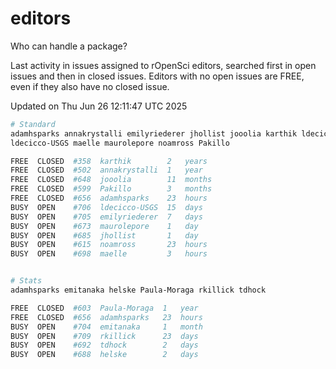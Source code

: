 # editors

Who can handle a package?

Last activity in issues assigned to rOpenSci editors, searched first in open
issues and then in closed issues. Editors with no open issues are FREE, even if
they also have no closed issue.


Updated on Thu Jun 26 12:11:47 UTC 2025

```bash
# Standard
adamhsparks annakrystalli emilyriederer jhollist jooolia karthik ldecicco
ldecicco-USGS maelle maurolepore noamross Pakillo

FREE  CLOSED  #358  karthik        2   years
FREE  CLOSED  #502  annakrystalli  1   year
FREE  CLOSED  #648  jooolia        11  months
FREE  CLOSED  #599  Pakillo        3   months
FREE  CLOSED  #656  adamhsparks    23  hours
BUSY  OPEN    #706  ldecicco-USGS  15  days
BUSY  OPEN    #705  emilyriederer  7   days
BUSY  OPEN    #673  maurolepore    1   day
BUSY  OPEN    #685  jhollist       1   day
BUSY  OPEN    #615  noamross       23  hours
BUSY  OPEN    #698  maelle         3   hours


# Stats
adamhsparks emitanaka helske Paula-Moraga rkillick tdhock

FREE  CLOSED  #603  Paula-Moraga  1   year
FREE  CLOSED  #656  adamhsparks   23  hours
BUSY  OPEN    #704  emitanaka     1   month
BUSY  OPEN    #709  rkillick      23  days
BUSY  OPEN    #692  tdhock        2   days
BUSY  OPEN    #688  helske        2   days
```
